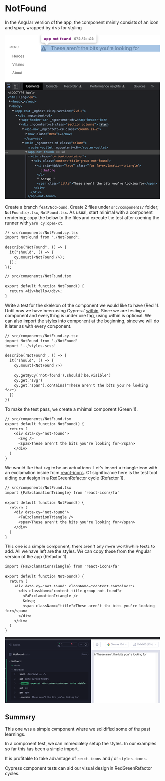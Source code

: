 # NotFound

In the Angular version of the app, the component mainly consists of an icon and span, wrapped by divs for styling.

![NotFound-initial](../img/NotFound-initial.png)

Create a branch `feat/NotFound`. Create 2 files under `src/components/` folder; `NotFound.cy.tsx`, `NotFound.tsx`. As usual, start minimal with a component rendering; copy the below to the files and execute the test after opening the runner with `yarn cy:open-ct`.

```tsx
// src/components/NotFound.cy.tsx
import NotFound from "./NotFound";

describe("NotFound", () => {
  it("should", () => {
    cy.mount(<NotFound />);
  });
});
```

```tsx
// src/components/NotFound.tsx

export default function NotFound() {
  return <div>hello</div>;
}
```

Write a test for the skeleton of the component we would like to have (Red 1). Until now we have been using Cypress' [within](https://docs.cypress.io/api/commands/within). Since we are testing a component and everything is under one tag, using within is optional. We can also import the styles into component at the beginning, since we will do it later as with every component.

```tsx
// src/components/NotFound.cy.tsx
import NotFound from './NotFound'
import '../styles.scss'

describe('NotFound', () => {
  it('should', () => {
    cy.mount(<NotFound />)

    cy.getByCy('not-found').should('be.visible')
    cy.get('svg')
    cy.get('span').contains("These aren't the bits you're looking for")
  })
})
```

To make the test pass, we create a minimal component (Green 1).

```tsx
// src/components/NotFound.tsx
export default function NotFound() {
  return (
    <div data-cy="not-found">
      <svg />
      <span>These aren't the bits you're looking for</span>
    </div>
  )
}
```

We would like that `svg` to be an actual icon. Let's import a triangle icon with an exclamation inside from [react-icons](https://react-icons.github.io/react-icons/search?q=tria). Of significance here is the test tool aiding our design in a RedGreenRefactor cycle (Refactor 1).

```tsx
// src/components/NotFound.tsx
import {FaExclamationTriangle} from 'react-icons/fa'

export default function NotFound() {
  return (
    <div data-cy="not-found">
      <FaExclamationTriangle />
      <span>These aren't the bits you're looking for</span>
    </div>
  )
}
```

This one is a simple component, there aren't any more worthwhile tests to add. All we have left are the styles. We can copy those from the Angular version of the app (Refactor 1).

```tsx
import {FaExclamationTriangle} from 'react-icons/fa'

export default function NotFound() {
  return (
    <div data-cy="not-found" className="content-container">
      <div className="content-title-group not-found">
        <FaExclamationTriangle />
        &nbsp;
        <span className="title">These aren't the bits you're looking for</span>
      </div>
    </div>
  )
}
```

![NotFound-Refactor1](../img/NotFound-Refactor1.png)

## Summary 

This one was a simple component where we solidified some of the past learnings.

In a component test, we can immediately setup the styles. In our examples so far this has been a simple import.

It is profitable to take advantage of `react-icons` and / or `styles-icons`.

Cypress component tests can aid our visual design in RedGreenRefactor cycles.

